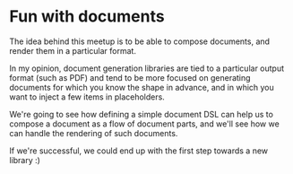 ﻿# Fun with documents

The idea behind this meetup is to be able to compose documents, and render them in a particular format.

In my opinion, document generation libraries are tied to a particular output format (such as PDF) and tend to be more focused on generating documents for which you know the shape in advance, and in which you want to inject a few items in placeholders.

We're going to see how defining a simple document DSL can help us to compose a document as a flow of document parts, and we'll see how we can handle the rendering of such documents.

If we're successful, we could end up with the first step towards a new library :)